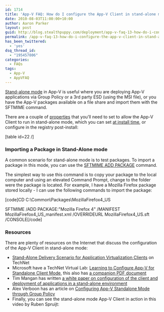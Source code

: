 ```yaml
---
id: 1714
title: 'App-V FAQ: How do I configure the App-V Client in stand-alone mode?'
date: 2010-08-03T11:00:00+10:00
author: Aaron Parker
layout: post
guid: http://blog.stealthpuppy.com/deployment/app-v-faq-13-how-do-i-configure-the-app-v-client-in-stand-alone-mode
permalink: /app-v-faq-13-how-do-i-configure-the-app-v-client-in-stand-alone-mode/
has_been_twittered:
  - 'yes'
dsq_thread_id:
  - "195457806"
categories:
  - FAQs
tags:
  - App-V
  - AppVFAQ
---
```

<img style="margin: 0px 0px 5px 10px; display: inline;" src="https://stealthpuppy.com/media/2010/06/AppVFAQLogo.png" alt="" align="right" />

[Stand-alone mode](http://technet.microsoft.com/en-gb/library/cc817112.aspx) in App-V is useful where you are deploying App-V applications via Group Policy or a 3rd party ESD (using the MSI file), or you have the App-V packages available on a file share and import them with the SFTMIME command.

There are a couple of [properties](http://technet.microsoft.com/en-us/library/cc843737.aspx) that you’ll need to set to allow the App-V Client to run in stand-alone mode, which you can set [at install time](https://stealthpuppy.com/deployment/app-v-faq-12-how-do-i-create-a-silent-installation-for-the-app-v-client), or configure in the registry post-install:

[table id=22 /]

### Importing a Package in Stand-Alone mode

A common scenario for stand-alone mode is to test packages. To import a package in this mode, you can use the [SFTMIME ADD PACKAGE](http://technet.microsoft.com/en-us/library/cc817181.aspx) command.

The simplest way to use this command is to copy your package to the local computer and using an elevated Command Prompt, change to the folder were the package is located. For example, I have a Mozilla Firefox package stored locally - I can use the following commands to import the package:

[code]CD C:\Common\Packages\MozillaFirefox4_US

SFTMIME /ADD PACKAGE:"Mozilla Firefox 4" /MANIFEST MozillaFirefox4\_US\_manifest.xml /OVERRIDEURL MozillaFirefox4_US.sft /CONSOLE[/code]

### Resources

There are plenty of resources on the Internet that discuss the configuration of the App-V Client in stand-alone mode:

  * [Stand-Alone Delivery Scenario for Application Virtualization Clients](http://technet.microsoft.com/en-us/library/cc843787.aspx) on TechNet
  * Microsoft have a TechNet Virtual Lab: [Learning to Configure App-V for Standalone Client Mode](https://www.microsoft.com/resources/virtuallabs/step2-technet.aspx?LabId=ac253a8b-e390-4011-b377-115231841072&BToken=reg), this also has [a companion PDF document](http://download.microsoftvirtuallabs.com/download/8/a/7/8a71365b-4c80-4e60-8185-8f12f59bf1d4/LearningtoConfigureAppVforStandaloneClientMode.pdf)
  * Tim Mangan has written [a white paper on configuration of the client and deployment of applications in a stand-alone environment](http://www.tmurgent.com/WhitePapers%5CMicrosoft_AppV_Stand-Alone.pdf)
  * Alex Verboon has an article on [Configuring App-V Standalone Mode through Group Policy](http://www.verboon.info/index.php/2010/03/configuring-app-v-standalone-mode-through-group-policy/)
  * Finally, you can see the stand-alone mode App-V Client in action in this video by Ruben Spruijt:

<div id="scid:5737277B-5D6D-4f48-ABFC-DD9C333F4C5D:feb1c5df-0e38-4608-b406-88bdee5c62e3" class="wlWriterEditableSmartContent" style="margin: 0px; display: inline; float: none; padding: 0px;">
  <div>
  </div>
</div>